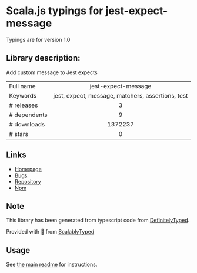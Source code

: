 
# Scala.js typings for jest-expect-message

Typings are for version 1.0

## Library description:
Add custom message to Jest expects

|                    |                 |
| ------------------ | :-------------: |
| Full name          | jest-expect-message |
| Keywords           | jest, expect, message, matchers, assertions, test |
| # releases         | 3 |
| # dependents       | 9 |
| # downloads        | 1372237 |
| # stars            | 0 |

## Links
- [Homepage](https://github.com/mattphillips/jest-expect-message#readme)
- [Bugs](https://github.com/mattphillips/jest-expect-message/issues)
- [Repository](https://github.com/mattphillips/jest-expect-message)
- [Npm](https://www.npmjs.com/package/jest-expect-message)
    


## Note
This library has been generated from typescript code from [DefinitelyTyped](https://definitelytyped.org).

Provided with :purple_heart: from [ScalablyTyped](https://github.com/oyvindberg/ScalablyTyped)

## Usage
See [the main readme](../../readme.md) for instructions.


